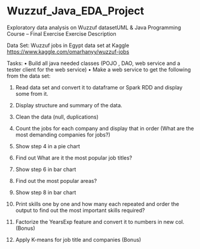 # Wuzzuf_Java_EDA_Project
 Exploratory data analysis on Wuzzuf datasetUML & Java Programming Course – Final Exercise
Exercise Description

Data Set:
Wuzzuf jobs in Egypt data set at Kaggle
https://www.kaggle.com/omarhanyy/wuzzuf-jobs

Tasks:
•	Build all java needed classes (POJO , DAO, web service and a tester client for the web service)
•	Make a web service to get the following from the data set:

1.	Read data set and convert it to dataframe or Spark RDD and display some from it.
2.	Display structure and summary of the data.
3.	Clean the data (null, duplications)

4.	Count the jobs for each company and display that in order (What are the most demanding companies for jobs?)
5.	Show step 4 in a pie chart 

6.	Find out What are it the most popular job titles? 
7.	Show step 6 in bar chart 

8.	Find out the most popular areas?
9.	Show step 8 in bar chart 

10.	Print skills one by one and how many each repeated and order the output to find out the most important skills required?

11.	Factorize the YearsExp feature and convert it to numbers in new col. (Bonus)
12.	Apply K-means for job title and companies (Bonus)
